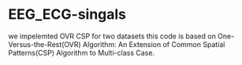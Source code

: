 # EEG_ECG-singals
we impelemted OVR CSP for two datasets
this code is based on One-Versus-the-Rest(OVR) Algorithm: An Extension of Common Spatial Patterns(CSP) Algorithm to Multi-class Case.
